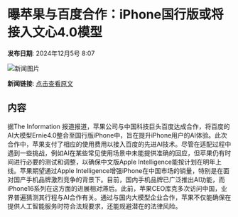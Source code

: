# 曝苹果与百度合作：iPhone国行版或将接入文心4.0模型

**发布日期**: 2024年12月5号 8:07

![新闻图片](https://pic.chinaz.com/picmap/201904021508527566_0.jpg)

**新闻链接**: [点击查看原文](https://www.aibase.com/zh/news/13700)

## 内容

据The Information 报道报道，苹果公司与中国科技巨头百度达成合作，将百度的AI大模型Ernie4.0整合至国行版iPhone中，旨在提升iPhone用户的AI体验。此次合作中，苹果支付了相应的使用费用以接入百度的先进AI技术。尽管在适配过程中遇到一些挑战，例如AI在某些常见使用场景中未能提供准确的回应，但苹果仍有时间进行必要的测试和调整，以确保中文版Apple Intelligence能按计划在明年上线。苹果期望通过Apple Intelligence增强iPhone在中国市场的销量，特别是在面对国产手机品牌激烈竞争的背景下。目前，国内手机品牌已广泛推出AI功能，而iPhone16系列在这方面的进展相对滞后。此前，苹果CEO库克多次访问中国，业界普遍猜测其行程与AI合作有关。通过与国内大模型企业合作，苹果不仅能确保在提供人工智能服务时符合法规要求，还能规避潜在的法律风险。
